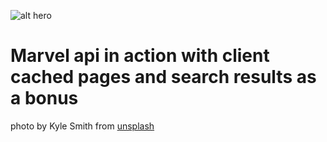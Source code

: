 [preview]: https://infinite-hamlet-90238.herokuapp.com/kyle-smith-1216526-unsplash-cropped.8e94f87a.jpg

![alt hero][preview]

# Marvel api in action with client cached pages and search results as a bonus

photo by Kyle Smith from [unsplash](https://unsplash.com/photos/rkdufz91JwI)
